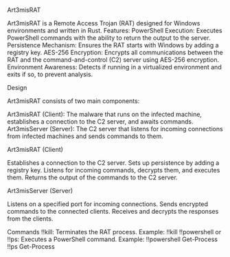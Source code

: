 Art3misRAT

Art3misRAT is a Remote Access Trojan (RAT) designed for Windows environments and written in Rust.
Features:
PowerShell Execution: Executes PowerShell commands with the ability to return the output to the server.
Persistence Mechanism: Ensures the RAT starts with Windows by adding a registry key.
AES-256 Encryption: Encrypts all communications between the RAT and the command-and-control (C2) server using AES-256 encryption.
Environment Awareness: Detects if running in a virtualized environment and exits if so, to prevent analysis.

Design

Art3misRAT consists of two main components:

Art3misRAT (Client): The malware that runs on the infected machine, establishes a connection to the C2 server, and awaits commands.
Art3misServer (Server): The C2 server that listens for incoming connections from infected machines and sends commands to them.

Art3misRAT (Client)

Establishes a connection to the C2 server.
Sets up persistence by adding a registry key.
Listens for incoming commands, decrypts them, and executes them.
Returns the output of the commands to the C2 server.

Art3misServer (Server)

Listens on a specified port for incoming connections.
Sends encrypted commands to the connected clients.
Receives and decrypts the responses from the clients.
    
Commands
!!kill: Terminates the RAT process.
Example:
    !!kill
!!powershell or !!ps: Executes a PowerShell command.
Example: 
    !!powershell Get-Process
    !!ps Get-Process
